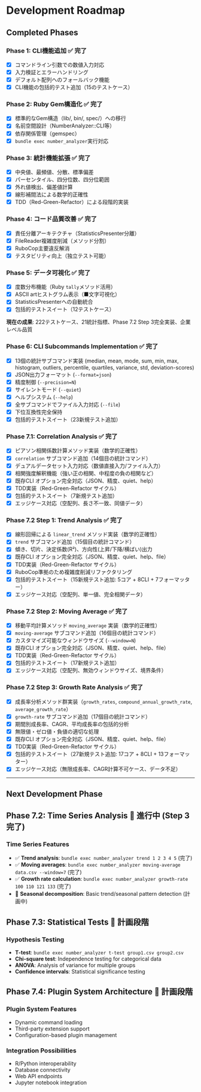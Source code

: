 # Development Roadmap

## Completed Phases

### Phase 1: CLI機能追加 ✅ 完了
- [x] コマンドライン引数での数値入力対応
- [x] 入力検証とエラーハンドリング
- [x] デフォルト配列へのフォールバック機能
- [x] CLI機能の包括的テスト追加（15のテストケース）

### Phase 2: Ruby Gem構造化 ✅ 完了
- [x] 標準的なGem構造（lib/, bin/, spec/）への移行
- [x] 名前空間設計（NumberAnalyzer::CLI等）
- [x] 依存関係管理（gemspec）
- [x] `bundle exec number_analyzer`実行対応

### Phase 3: 統計機能拡張 ✅ 完了
- [x] 中央値、最頻値、分散、標準偏差
- [x] パーセンタイル、四分位数、四分位範囲
- [x] 外れ値検出、偏差値計算
- [x] 線形補間法による数学的正確性
- [x] TDD（Red-Green-Refactor）による段階的実装

### Phase 4: コード品質改善 ✅ 完了
- [x] 責任分離アーキテクチャ（StatisticsPresenter分離）
- [x] FileReader複雑度削減（メソッド分割）
- [x] RuboCop主要違反解消
- [x] テスタビリティ向上（独立テスト可能）

### Phase 5: データ可視化 ✅ 完了
- [x] 度数分布機能（Ruby `tally`メソッド活用）
- [x] ASCII artヒストグラム表示（■文字可視化）
- [x] StatisticsPresenterへの自動統合
- [x] 包括的テストスイート（12テストケース）

**現在の成果**: 222テストケース、21統計指標、Phase 7.2 Step 3完全実装、企業レベル品質

### Phase 6: CLI Subcommands Implementation ✅ 完了
- [x] 13個の統計サブコマンド実装 (median, mean, mode, sum, min, max, histogram, outliers, percentile, quartiles, variance, std, deviation-scores)
- [x] JSON出力フォーマット (`--format=json`)
- [x] 精度制御 (`--precision=N`)
- [x] サイレントモード (`--quiet`)
- [x] ヘルプシステム (`--help`)
- [x] 全サブコマンドでファイル入力対応 (`--file`)
- [x] 下位互換性完全保持
- [x] 包括的テストスイート（23新規テスト追加）

### Phase 7.1: Correlation Analysis ✅ 完了
- [x] ピアソン相関係数計算メソッド実装（数学的正確性）
- [x] `correlation` サブコマンド追加（14個目の統計コマンド）
- [x] デュアルデータセット入力対応（数値直接入力/ファイル入力）
- [x] 相関強度解釈機能（強い正の相関、中程度の負の相関など）
- [x] 既存CLI オプション完全対応（JSON、精度、quiet、help）
- [x] TDD実装（Red-Green-Refactor サイクル）
- [x] 包括的テストスイート（7新規テスト追加）
- [x] エッジケース対応（空配列、長さ不一致、同値データ）

### Phase 7.2 Step 1: Trend Analysis ✅ 完了
- [x] 線形回帰による `linear_trend` メソッド実装（数学的正確性）
- [x] `trend` サブコマンド追加（15個目の統計コマンド）
- [x] 傾き、切片、決定係数(R²)、方向性(上昇/下降/横ばい)出力
- [x] 既存CLI オプション完全対応（JSON、精度、quiet、help、file）
- [x] TDD実装（Red-Green-Refactor サイクル）
- [x] RuboCop準拠のため複雑度削減リファクタリング
- [x] 包括的テストスイート（15新規テスト追加: 5コア + 8CLI + 7フォーマッター）
- [x] エッジケース対応（空配列、単一値、完全相関データ）

### Phase 7.2 Step 2: Moving Average ✅ 完了
- [x] 移動平均計算メソッド `moving_average` 実装（数学的正確性）
- [x] `moving-average` サブコマンド追加（16個目の統計コマンド）
- [x] カスタマイズ可能なウィンドウサイズ (`--window=N`)
- [x] 既存CLI オプション完全対応（JSON、精度、quiet、help、file）
- [x] TDD実装（Red-Green-Refactor サイクル）
- [x] 包括的テストスイート（17新規テスト追加）
- [x] エッジケース対応（空配列、無効ウィンドウサイズ、境界条件）

### Phase 7.2 Step 3: Growth Rate Analysis ✅ 完了
- [x] 成長率分析メソッド群実装（`growth_rates`, `compound_annual_growth_rate`, `average_growth_rate`）
- [x] `growth-rate` サブコマンド追加（17個目の統計コマンド）
- [x] 期間別成長率、CAGR、平均成長率の包括的分析
- [x] 無限値・ゼロ値・負値の適切な処理
- [x] 既存CLI オプション完全対応（JSON、精度、quiet、help、file）
- [x] TDD実装（Red-Green-Refactor サイクル）
- [x] 包括的テストスイート（27新規テスト追加: 17コア + 8CLI + 13フォーマッター）
- [x] エッジケース対応（無限成長率、CAGR計算不可ケース、データ不足）

---

## Next Development Phase

## Phase 7.2: Time Series Analysis 🚧 進行中 (Step 3 完了)

### Time Series Features  
- ✅ **Trend analysis**: `bundle exec number_analyzer trend 1 2 3 4 5` (完了)
- ✅ **Moving averages**: `bundle exec number_analyzer moving-average data.csv --window=7` (完了)
- ✅ **Growth rate calculation**: `bundle exec number_analyzer growth-rate 100 110 121 133` (完了)
- 🔮 **Seasonal decomposition**: Basic trend/seasonal pattern detection (計画中)

## Phase 7.3: Statistical Tests 🔮 計画段階

### Hypothesis Testing
- **T-test**: `bundle exec number_analyzer t-test group1.csv group2.csv`
- **Chi-square test**: Independence testing for categorical data
- **ANOVA**: Analysis of variance for multiple groups
- **Confidence intervals**: Statistical significance testing

## Phase 7.4: Plugin System Architecture 🔮 計画段階

### Plugin System Features
- Dynamic command loading
- Third-party extension support
- Configuration-based plugin management

### Integration Possibilities
- R/Python interoperability
- Database connectivity
- Web API endpoints
- Jupyter notebook integration